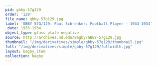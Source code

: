 ```yaml
---
pid: gbby-57g129
order: '129'
file_name: gbby-57g129.jpg
label: 'GBBY 57G/129: Paul Schrenker: Football Player - 1933-1934'
_date: 1933-1934
object_type: glass plate negative
source: http://archives.nd.edu/Bagby/GBBY-57g129.jpg
thumbnail: "/img/derivatives/simple/gbby-57g129/thumbnail.jpg"
full: "/img/derivatives/simple/gbby-57g129/fullwidth.jpg"
layout: bagby_item
collection: bagby
---
```

